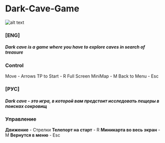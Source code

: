 # Dark-Cave-Game

![alt text](https://repository-images.githubusercontent.com/317181322/8ba3e700-33af-11eb-9d9a-6c6406456207)

###  [ENG] ###
##### Dark cave is a game where you have to explore caves in search of treasure #####
### Control ###
Move - Arrows
TP to Start - R
Full Screen MiniMap - M
Back to Menu - Esc

### [РУС] ###
##### Dark cave - это игра, в которой вам предстоит исследовать пещеры в поисках сокровищ #####
### Управление
**Движение** - Стрелки
**Телепорт на старт** - R
**Миникарта во весь экран** - M
**Вернутся в меню** - Esc
